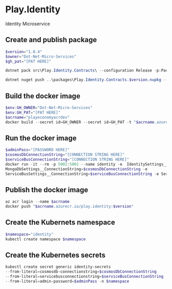 # Play.Identity
Identity Microservice

## Create and publish package
```powershell
$version="1.0.4"
$owner="Dot-Net-Micro-Services"
$gh_pat="[PAT HERE]"

dotnet pack src\Play.Identity.Contracts\ --configuration Release -p:PackageVersion=$version -p:RepositoryUrl=https://github.com/$owner/Play.Identity -o ..\packages

dotnet nuget push ..\packages\Play.Identity.Contracts.$version.nupkg --api-key $gh_pat --source "github"
```

## Build the docker image
```powershell
$env:GH_OWNER="Dot-Net-Micro-Services"
$env:GH_PAT="[PAT HERE]"
$acrname="playeconomyacrdev"
docker build --secret id=GH_OWNER --secret id=GH_PAT -t "$acrname.azurecr.io/play.identity:$version" .
```

## Run the docker image
```powershell
$adminPass="[PASSWORD HERE]"
$cosmosDbConnectionString="[CONNECTION STRING HERE]"
$serviceBusConnectionString="[CONNECTION STRING HERE]"
docker run -it --rm -p 5002:5002 --name identity -e  IdentitySettings__AdminUserPassword=$adminPass -e
MongoDbSettings__ConnectionString=$cosmosDbConnectionString -e
ServiceBusSettings__ConnectionString=$serviceBusConnectionString -e ServiceSettings__MessageBroker="SERVICEBUS" play.identity:$version
```

## Publish the docker image
```powershell
az acr login --name $acrname
docker push "$acrname.azurecr.io/play.identity:$version"
```

## Create the Kubernets namespace
```powershell
$namespace="identity"
kubectl create namespace $namespace
```

## Create the Kubernetes secrets
```powershell
kubectl create secret generic identity-secrets 
--from-literal=cosmosdb-connectionstring=$cosmosDbConnectionString
--from-literal=servicebusconnectionstring=$serviceBusConnectionString
--from-literal=admin-password=$adminPass -n $namespace
```